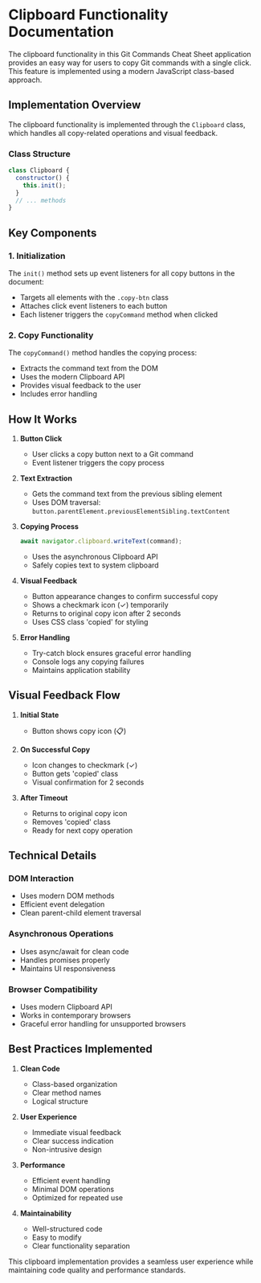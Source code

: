 # Clipboard Functionality Documentation

The clipboard functionality in this Git Commands Cheat Sheet application provides an easy way for users to copy Git commands with a single click. This feature is implemented using a modern JavaScript class-based approach.

## Implementation Overview

The clipboard functionality is implemented through the `Clipboard` class, which handles all copy-related operations and visual feedback.

### Class Structure

```javascript
class Clipboard {
  constructor() {
    this.init();
  }
  // ... methods
}
```

## Key Components

### 1. Initialization
The `init()` method sets up event listeners for all copy buttons in the document:
- Targets all elements with the `.copy-btn` class
- Attaches click event listeners to each button
- Each listener triggers the `copyCommand` method when clicked

### 2. Copy Functionality
The `copyCommand()` method handles the copying process:
- Extracts the command text from the DOM
- Uses the modern Clipboard API
- Provides visual feedback to the user
- Includes error handling

## How It Works

1. **Button Click**
   - User clicks a copy button next to a Git command
   - Event listener triggers the copy process

2. **Text Extraction**
   - Gets the command text from the previous sibling element
   - Uses DOM traversal: `button.parentElement.previousElementSibling.textContent`

3. **Copying Process**
   ```javascript
   await navigator.clipboard.writeText(command);
   ```
   - Uses the asynchronous Clipboard API
   - Safely copies text to system clipboard

4. **Visual Feedback**
   - Button appearance changes to confirm successful copy
   - Shows a checkmark icon (✓) temporarily
   - Returns to original copy icon after 2 seconds
   - Uses CSS class 'copied' for styling

5. **Error Handling**
   - Try-catch block ensures graceful error handling
   - Console logs any copying failures
   - Maintains application stability

## Visual Feedback Flow

1. **Initial State**
   - Button shows copy icon (📋)

2. **On Successful Copy**
   - Icon changes to checkmark (✓)
   - Button gets 'copied' class
   - Visual confirmation for 2 seconds

3. **After Timeout**
   - Returns to original copy icon
   - Removes 'copied' class
   - Ready for next copy operation

## Technical Details

### DOM Interaction
- Uses modern DOM methods
- Efficient event delegation
- Clean parent-child element traversal

### Asynchronous Operations
- Uses async/await for clean code
- Handles promises properly
- Maintains UI responsiveness

### Browser Compatibility
- Uses modern Clipboard API
- Works in contemporary browsers
- Graceful error handling for unsupported browsers

## Best Practices Implemented

1. **Clean Code**
   - Class-based organization
   - Clear method names
   - Logical structure

2. **User Experience**
   - Immediate visual feedback
   - Clear success indication
   - Non-intrusive design

3. **Performance**
   - Efficient event handling
   - Minimal DOM operations
   - Optimized for repeated use

4. **Maintainability**
   - Well-structured code
   - Easy to modify
   - Clear functionality separation

This clipboard implementation provides a seamless user experience while maintaining code quality and performance standards.